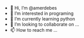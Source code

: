 - 👋 Hi, I’m @amerdebes
- 👀 I’m interested in programing
- 🌱 I’m currently learning python
- 💞️ I’m looking to collaborate on ...
- 📫 How to reach me ...

<!---
amerdebes/amerdebes is a ✨ special ✨ repository because its `README.md` (this file) appears on your GitHub profile.
You can click the Preview link to take a look at your changes.
--->
